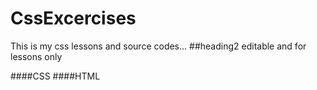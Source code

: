 # CssExcercises

This is my css lessons and source codes...
 ##heading2
editable and for lessons only

####CSS
####HTML
